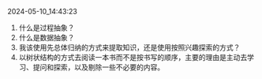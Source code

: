 2024-05-10_14:43:23
1. 什么是过程抽象？
2. 什么是数据抽象？
3. 我该使用先总体归纳的方式来提取知识，还是使用按照兴趣探索的方式？
4. 以树状结构的方式去阅读一本书而不是按书写的顺序，主要的理由是主动去学习、提问和探索，以及剔除一些不必要的内容。